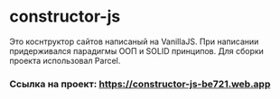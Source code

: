 # constructor-js

Это коснтруктор сайтов написаный на VanillaJS. При написании придерживался парадигмы ООП и SOLID принципов. 
Для сборки проекта использовал Parcel.  
 
### Ссылка на проект: https://constructor-js-be721.web.app
